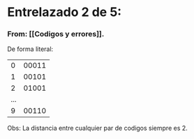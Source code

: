 # Entrelazado 2 de 5:
### From: [[Codigos y errores]].

De forma literal:

|     |       |
| --- | ----- |
| 0   | 00011 |
| 1   | 00101 |
| 2   | 01001 |
| ... |       |
| 9   | 00110 |

Obs: La distancia entre cualquier par de codigos siempre es 2.